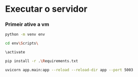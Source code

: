 # Executar o servidor
### Primeir ative a vm
```bash
python -m venv env
```
```bash
cd env\Scripts\
```
```bash
\activate
```
```bash
pip install -r .\Requirements.txt
```
```bash
uvicorn app.main:app --reload --reload-dir app --port 5003
```